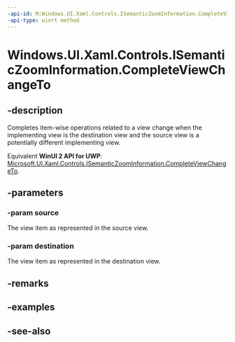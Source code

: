 ```yaml
---
-api-id: M:Windows.UI.Xaml.Controls.ISemanticZoomInformation.CompleteViewChangeTo(Windows.UI.Xaml.Controls.SemanticZoomLocation,Windows.UI.Xaml.Controls.SemanticZoomLocation)
-api-type: winrt method
---
```


<!-- Method syntax
public void CompleteViewChangeTo(Windows.UI.Xaml.Controls.SemanticZoomLocation source, Windows.UI.Xaml.Controls.SemanticZoomLocation destination)
-->

# Windows.UI.Xaml.Controls.ISemanticZoomInformation.CompleteViewChangeTo

## -description
Completes item-wise operations related to a view change when the implementing view is the destination view and the source view is a potentially different implementing view.

Equivalent **WinUI 2 API for UWP**: [Microsoft.UI.Xaml.Controls.ISemanticZoomInformation.CompleteViewChangeTo](/windows/winui/api/microsoft.ui.xaml.controls.isemanticzoominformation.completeviewchangeto).

## -parameters
### -param source
The view item as represented in the source view.

### -param destination
The view item as represented in the destination view.

## -remarks

## -examples

## -see-also
